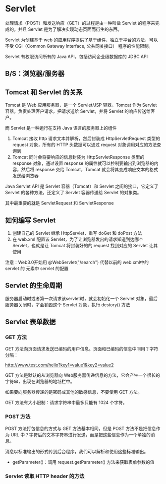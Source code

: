 # Servlet 
处理请求（POST）和发送响应（GET）的过程是由一种叫做 Servlet 的程序来完成的，并且 Servlet 是为了解决实现动态页面而衍生的东西。

Servlet 为创建基于 web 的应用程序提供了基于组件、独立于平台的方法，可以不受 CGI（Common Gateway Interface, 公共网关接口） 程序的性能限制。

Servlet 有权限访问所有的 Java API，包括访问企业级数据库的 JDBC API

## B/S：浏览器/服务器

## Tomcat 和 Servlet 的关系
Tomcat 是 Web 应用服务器，是一个 Servlet/JSP 容器。Tomcat 作为 Servlet 容器，负责处理客户请求，把请求送给 Servlet，并将 Servlet 的响应传送给客户。

而 Servlet 是一种运行在支持 Java 语言的服务器上的组件

1. Tomcat 接收 http 请求文本并解析，然后封装成 HttpServletRequest 类型的 request 对象，所有的 HTTP 头数据可以通过 request 对象调用对应的方法查询到
2. Tomcat 同时会将要响应的信息封装为 HttpServletResponse 类型的 response 对象，通过设置 response 的属性就可以控制要输出到浏览器的内容，然后将 response 交给 Tomcat，Tomcat 就会将其变成响应文本的格式发送给浏览器

Java Servlet API 是 Servlet 容器（Tomcat）和 Servlet 之间的接口，它定义了 Servlet 的各种方法，还定义了 Servlet 容器传送给 Servlet 的对象类。

其中最重要的就是 ServletRequest 和 ServletResponse

## 如何编写 Servlet
 1. 创建自己的 Servlet 继承 HttpServlet，重写 doGet 和 doPost 方法
 2. 在 web.xml 配置该 Servlet，为了让浏览器发出的请求知道到达哪个 Servlet，也就是让 Tomcat 将封装好的的 request 找到对应的 Servlet 让其使用
 
 注意：Web3.0开始用 @WebServlet("/search") 代替以前的 web.xml中的 servlet 的 <servlet-mapping> 元素中 servlet 的配置

## Servlet 的生命周期
服务器启动时或者第一次请求该servlet时，就会初始化一个 Servlet 对象，最后服务器关闭时，才会销毁这个 Servlet 对象，执行 destory() 方法

## Servlet 表单数据
### GET 方法
GET 方法向页面请求发送已编码的用户信息。页面和已编码的信息中间用？字符分隔：

http://www.test.com/hello?key1=value1&key2=value2

GET 方法是默认的从浏览器向 Web服务器传递信息的方法，它会产生一个很长的字符串，出现在浏览器的地址栏中。

如果要向服务器传递的是密码或其他的敏感信息，不要使用 GET 方法。

GET 方法有大小限制：请求字符串中最多只能有 1024 个字符。

### POST 方法
POST 方法打包信息的方式与 GET 方法基本相同，但是 POST 方法不是把信息作为 URL 中？字符后的文本字符串进行发送，而是把这些信息作为一个单独的消息。

消息以标准输出的形式传到后台程序，我们可以解析和使用这些标准输出。

- getParameter()：调用 request.getParameter() 方法来获取表单参数的值

### Servlet 读取 HTTP header 的方法















